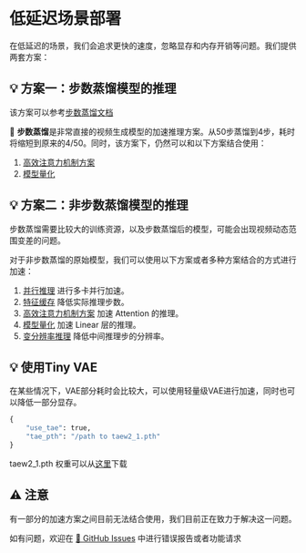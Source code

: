 # 低延迟场景部署

在低延迟的场景，我们会追求更快的速度，忽略显存和内存开销等问题。我们提供两套方案：

## 💡 方案一：步数蒸馏模型的推理

该方案可以参考[步数蒸馏文档](https://lightx2v-zhcn.readthedocs.io/zh-cn/latest/method_tutorials/step_distill.html)

🧠 **步数蒸馏**是非常直接的视频生成模型的加速推理方案。从50步蒸馏到4步，耗时将缩短到原来的4/50。同时，该方案下，仍然可以和以下方案结合使用：
1. [高效注意力机制方案](https://lightx2v-zhcn.readthedocs.io/zh-cn/latest/method_tutorials/attention.html)
2. [模型量化](https://lightx2v-zhcn.readthedocs.io/zh-cn/latest/method_tutorials/quantization.html)

## 💡 方案二：非步数蒸馏模型的推理

步数蒸馏需要比较大的训练资源，以及步数蒸馏后的模型，可能会出现视频动态范围变差的问题。

对于非步数蒸馏的原始模型，我们可以使用以下方案或者多种方案结合的方式进行加速：

1. [并行推理](https://lightx2v-zhcn.readthedocs.io/zh-cn/latest/method_tutorials/parallel.html) 进行多卡并行加速。
2. [特征缓存](https://lightx2v-zhcn.readthedocs.io/zh-cn/latest/method_tutorials/cache.html) 降低实际推理步数。
3. [高效注意力机制方案](https://lightx2v-zhcn.readthedocs.io/zh-cn/latest/method_tutorials/attention.html) 加速 Attention 的推理。
4. [模型量化](https://lightx2v-zhcn.readthedocs.io/zh-cn/latest/method_tutorials/quantization.html) 加速 Linear 层的推理。
5. [变分辨率推理](https://lightx2v-zhcn.readthedocs.io/zh-cn/latest/method_tutorials/changing_resolution.html) 降低中间推理步的分辨率。

## 💡 使用Tiny VAE

在某些情况下，VAE部分耗时会比较大，可以使用轻量级VAE进行加速，同时也可以降低一部分显存。

```python
{
    "use_tae": true,
    "tae_pth": "/path to taew2_1.pth"
}
```
taew2_1.pth 权重可以从[这里](https://github.com/madebyollin/taehv/raw/refs/heads/main/taew2_1.pth)下载


## ⚠️ 注意

有一部分的加速方案之间目前无法结合使用，我们目前正在致力于解决这一问题。

如有问题，欢迎在 [🐛 GitHub Issues](https://github.com/ModelTC/lightx2v/issues) 中进行错误报告或者功能请求
